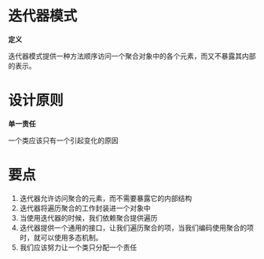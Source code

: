 # 迭代器模式

**定义**

迭代器模式提供一种方法顺序访问一个聚合对象中的各个元素，而又不暴露其内部的表示。

# 设计原则

**单一责任**

一个类应该只有一个引起变化的原因

# 要点

1. 迭代器允许访问聚合的元素，而不需要暴露它的内部结构
2. 迭代器将遍历聚合的工作封装进一个对象中
3. 当使用迭代器的时候，我们依赖聚合提供遍历
4. 迭代器提供一个通用的接口，让我们遍历聚合的项，当我们编码使用聚合的项时，就可以使用多态机制。
5. 我们应该努力让一个类只分配一个责任

